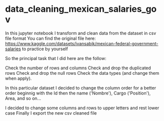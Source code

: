 # data_cleaning_mexican_salaries_gov

In this jupyter notebook I transform and clean data from the dataset in csv file format
You can find the original file here: https://www.kaggle.com/datasets/ivansabik/mexican-federal-government-salaries
 to practice by yourself

So the principal task that I did here are the follow:

Check the number of rows and columns
Check and drop the duplicated rows
Check and drop the null rows
Check the data types (and change them when apply).

In this particular dataset I decided to change the column order for a better order
beginnig with the Id then the name ('Nombre'), Cargo ('Position'), Area, and so on...

I decided to change some columns and rows to upper letters and rest lower case
Finally I export the new csv cleaned file

